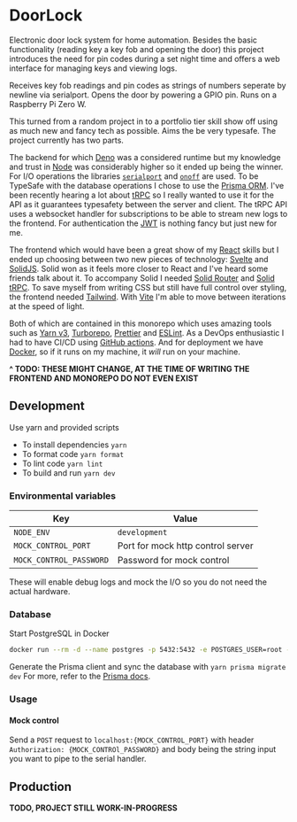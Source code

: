 # DoorLock

Electronic door lock system for home automation. Besides the basic functionality (reading key a key fob and opening the door) this project introduces the need for pin codes during a set night time and offers a web interface for managing keys and viewing logs.

Receives key fob readings and pin codes as strings of numbers seperate by newline via serialport. Opens the door by powering a GPIO pin. Runs on a Raspberry Pi Zero W.

This turned from a random project in to a portfolio tier skill show off using as much new and fancy tech as possible. Aims the be very typesafe. The project currently has two parts.

The backend for which [Deno](https://deno.land/) was a considered runtime but my knowledge and trust in [Node](https://nodejs.org/) was considerably higher so it ended up being the winner. For I/O operations the libraries [`serialport`](https://serialport.io/) and [`onoff`](https://npmjs.com/package/onoff) are used. To be TypeSafe with the database operations I chose to use the [Prisma ORM](https://www.prisma.io/). I've been recently hearing a lot about [tRPC](https://trpc.io/) so I really wanted to use it for the API as it guarantees typesafety between the server and client. The tRPC API uses a websocket handler for subscriptions to be able to stream new logs to the frontend. For authentication the [JWT](https://www.npmjs.com/package/jsonwebtoken) is nothing fancy but just new for me.

The frontend which would have been a great show of my [React](https://reactjs.org/) skills but I ended up choosing between two new pieces of technology: [Svelte](https://svelte.dev/) and [SolidJS](https://www.solidjs.com/). Solid won as it feels more closer to React and I've heard some friends talk about it. To accompany Solid I needed [Solid Router](https://www.npmjs.com/package/@solidjs/router) and [Solid tRPC](https://www.npmjs.com/package/solid-trpc). To save myself from writing CSS but still have full control over styling, the frontend needed [Tailwind](https://tailwindcss.com/). With [Vite](https://vitejs.dev/) I'm able to move between iterations at the speed of light.

Both of which are contained in this monorepo which uses amazing tools such as [Yarn v3](https://yarnpkg.com/), [Turborepo](https://turbo.build/repo), [Prettier](https://prettier.io/) and [ESLint](https://eslint.org/). As a DevOps enthusiastic I had to have CI/CD using [GitHub actions](https://docs.github.com/en/actions). And for deployment we have [Docker](https://www.docker.com/), so if it runs on my machine, it _will_ run on your machine.

**^ TODO: THESE MIGHT CHANGE, AT THE TIME OF WRITING THE FRONTEND AND MONOREPO DO NOT EVEN EXIST**

## Development

Use yarn and provided scripts

-   To install dependencies `yarn`
-   To format code `yarn format`
-   To lint code `yarn lint`
-   To build and run `yarn dev`

### Environmental variables

| Key                     | Value                             |
| ----------------------- | --------------------------------- |
| `NODE_ENV`              | `development`                     |
| `MOCK_CONTROL_PORT`     | Port for mock http control server |
| `MOCK_CONTROL_PASSWORD` | Password for mock control         |

These will enable debug logs and mock the I/O so you do not need the actual hardware.

### Database

Start PostgreSQL in Docker

```bash
docker run --rm -d --name postgres -p 5432:5432 -e POSTGRES_USER=root -e POSTGRES_PASSWORD=password -e POSTGRES_DB=some_db postgres
```

Generate the Prisma client and sync the database with `yarn prisma migrate dev`
For more, refer to the [Prisma docs](https://www.prisma.io/docs).

### Usage

#### Mock control

Send a `POST` request to `localhost:{MOCK_CONTROL_PORT}` with header `Authorization: {MOCK_CONTROl_PASSWORD}` and body being the string input you want to pipe to the serial handler.

## Production

**TODO, PROJECT STILL WORK-IN-PROGRESS**
